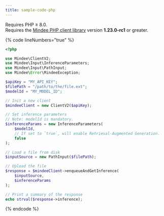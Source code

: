 ```yaml
---
title: sample-code-php
---
```


Requires PHP ≥ 8.0.\
Requires the [Mindee PHP client library](https://packagist.org/packages/mindee/mindee) version **1.23.0-rc1** or greater.

{% code lineNumbers="true" %}
```php
<?php

use Mindee\ClientV2;
use Mindee\Input\InferenceParameters;
use Mindee\Input\PathInput;
use Mindee\Error\MindeeException;

$apiKey = "MY_API_KEY";
$filePath = "/path/to/the/file.ext";
$modelId = "MY_MODEL_ID";

// Init a new client
$mindeeClient = new ClientV2($apiKey);

// Set inference parameters
// Note: modelId is mandatory.
$inferenceParams = new InferenceParameters(
    $modelId,
    // If set to `true`, will enable Retrieval-Augmented Generation.
    false
);

// Load a file from disk
$inputSource = new PathInput($filePath);

// Upload the file
$response = $mindeeClient->enqueueAndGetInference(
    $inputSource,
    $inferenceParams
);

// Print a summary of the response
echo strval($response->inference);
```
{% endcode %}

